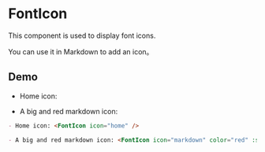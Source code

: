 # FontIcon

This component is used to display font icons.

You can use it in Markdown to add an icon。

<!-- more -->

## Demo

- Home icon: <FontIcon icon="home" />

- A big and red markdown icon: <FontIcon icon="markdown" color="red" :size="32" />

```md
- Home icon: <FontIcon icon="home" />

- A big and red markdown icon: <FontIcon icon="markdown" color="red" :size="32" />
```

